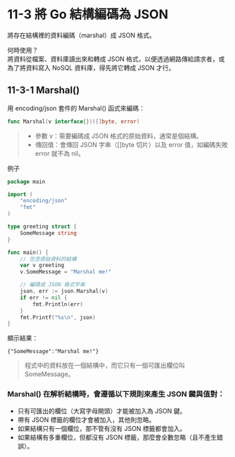 # 11-3 將 Go 結構編碼為 JSON
將存在結構裡的資料編碼（marshal）成 JSON 格式。  

何時使用？  
將資料從檔案、資料庫讀出來和轉成 JSON 格式，以便透過網路傳給請求者，或為了將資料寫入 NoSQL 資料庫，得先將它轉成 JSON 才行。
## 11-3-1 Marshal()
用 encoding/json 套件的 Marshal() 函式來編碼：
```go
func Marshal(v interface{})([]byte, error)
```
> * 參數 v：需要編碼成 JSON 格式的原始資料，通常是個結構。
> * 傳回值：會傳回 JSON 字串（[]byte 切片）以及 error 值，如編碼失敗 error 就不為 nil。  

例子
```go
package main

import (
	"encoding/json"
	"fmt"
)

type greeting struct {
	SomeMessage string
}

func main() {
	// 包含原始資料的結構
	var v greeting
	v.SomeMessage = "Marshal me!"

	// 編碼成 JSON 格式字串
	json, err := json.Marshal(v)
	if err != nil {
		fmt.Println(err)
	}
	fmt.Printf("%s\n", json)
}
```
顯示結果：
```
{"SomeMessage":"Marshal me!"}
```
> 程式中的資料放在一個結構中，而它只有一個可匯出欄位叫 SomeMessage。  

### Marshal() 在解析結構時，會遵循以下規則來產生 JSON 鍵與值對：
* 只有可匯出的欄位（大寫字母開頭）才能被加入為 JSON 鍵。
* 帶有 JSON 標籤的欄位才會被加入，其他則忽略。
* 如果結構只有一個欄位，那不管有沒有 JSON 標籤都會加入。
* 如果結構有多重欄位，但都沒有 JSON 標籤，那麼會全數忽略（且不產生錯誤）。

